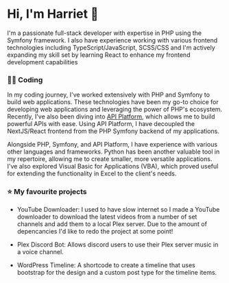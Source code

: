 # Hi, I'm Harriet 👋

I'm a passionate full-stack developer with expertise in PHP using the Symfony framework. I also have experience working with various frontend technologies including TypeScript/JavaScript, SCSS/CSS and I'm actively expanding my skill set by learning React to enhance my frontend development capabilities

### 👨‍💻 Coding

In my coding journey, I've worked extensively with PHP and Symfony to build web applications. These technologies have been my go-to choice for developing web applications and leveraging the power of PHP's ecosystem. Recently, I've also been diving into [API Platform](https://api-platform.com/), which allows me to build powerful APIs with ease. Using API Platform, I have decoupled the NextJS/React frontend from the PHP Symfony backend of my applications.

Alongside PHP, Symfony, and API Platform, I have experience with various other languages and frameworks. Python has been another valuable tool in my repertoire, allowing me to create smaller, more versatile applications. I've also explored Visual Basic for Applications (VBA), which proved useful for extending the functionality in Excel to the client's needs.

### ⭐ My favourite projects

- YouTube Downloader: I used to have slow internet so I made a YouTube downloader to download the latest videos from a number of set channels and add them to a local Plex server. Due to the amount of depencancies I'd like to redo the project at some point!

- Plex Discord Bot: Allows discord users to use their Plex server music in a voice channel.

- WordPress Timeline: A shortcode to create a timeline that uses bootstrap for the design and a custom post type for the timeline items.
